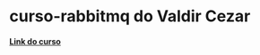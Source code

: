 # curso-rabbitmq do Valdir Cezar

#### [Link do curso](https://www.udemy.com/share/107xGI3@PEE9z9um_U0piws97KQAp3Z_G5XeiQUR9jSV7S4aUE1ee3o14CYqA2Aobzx4vrIi/)
